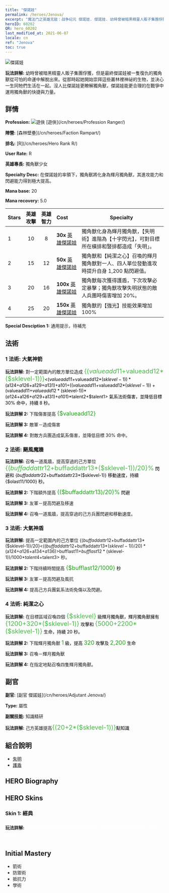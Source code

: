 ```yaml
---
title: "傑諾娃"
permalink: /heroes/Jenova/
excerpt: "魔法门之英雄无敌：战争纪元 傑諾娃. 傑諾娃. 幼時曾被暗黑精靈人販子集團俘獲，但是最終傑諾娃被一隻復仇的獨角獸從可怕的命運中解脫出來。從那時起她開始崇拜這些叢林裡神祕的生物，並決心一生同牠們生活在一起。沒人比傑諾娃更瞭解獨角獸，傑諾娃能更合理的在戰爭中運用獨角獸的快捷與力量。"
heroID: 60202
QR: hero_60202
last_modified_at: 2021-06-07
locale: cn
ref: "Jenova"
toc: true
---
```

  ![傑諾娃](/images/h/h_Ylthin.jpg)

 **玩法詳解:** 幼時曾被暗黑精靈人販子集團俘獲，但是最終傑諾娃被一隻復仇的獨角獸從可怕的命運中解脫出來。從那時起她開始崇拜這些叢林裡神祕的生物，並決心一生同牠們生活在一起。沒人比傑諾娃更瞭解獨角獸，傑諾娃能更合理的在戰爭中運用獨角獸的快捷與力量。
## 詳情
 **Profession:** ![遊俠](/images/h/h_prof_3.png)  [遊俠](/cn/heroes/Profession Ranger/)

 **陣營:** [森林壁壘](/cn/heroes/Faction Rampart/)

 **排名:** [R](/cn/heroes/Hero Rank R/)

 **User Rate:** R

 **英雄專長:** 獨角獸少女

 **Specialty Desc:** 在傑諾娃的率領下，獨角獸將化身為輝月獨角獸，其進攻能力和閃避能力得到極大提高。

 **Mana base:** 20

 **Mana recovery:** 5.0


  | Stars | 英雄攻擊 | 英雄智力 | Cost |     Specialty     |
  |---------|:---------------:|:---------------:|:--|--------------------|
  |    1    | 10 | 8 | **30x** [英雄傑諾娃](/cn/Items/her_365/) | 獨角獸化身為輝月獨角獸，【失明術】進階為【十字閃光】，可對目標所在橫排和豎排都造成「失明」。 |
  |    2    | 15 | 12 | **50x** [英雄傑諾娃](/cn/Items/her_365/) | 獨角獸和【純潔之心】召喚的輝月獨角獸對一人、四人單位發動進攻時提升自身 1,200 點閃避值。 |
  |    3    | 20 | 16 | **100x** [英雄傑諾娃](/cn/Items/her_365/) | 獨角獸每次獲得護盾，下次攻擊必定暴擊；獨角獸攻擊失明狀態的敵人兵團時傷害增加 20%。 |
  |    4    | 25 | 20 | **150x** [英雄傑諾娃](/cn/Items/her_365/) | 獨角獸的【強光】技能效果增加 100% |

 **Special Desciption 1:** 通用提示，待補充

## 法術
### 1 法術: 大氣神箭
 **玩法詳解:** 對一定範圍內的敵方單位造成 <span style="color: #48b946;font-size:20px">{($valueadd11+$valueadd12*($sklevel-1))}</span><span style="color: black"><($valueadd11+$valueadd12*($sklevel-1))*($a124+$a126+$a129+$a131)+$a101+(($valueadd11+$valueadd12*($sklevel-1))+($valueadd11+$valueadd12*($sklevel-1))*($a124+$a126+$a129+$a131)+$a101)*$talent2+$talent1> 氣系法術傷害，並降低目標 30% 命中，持續 8 秒。

 **玩法詳解 2:** 下階傷害提高 <span style="color: #1ca216;font-size:18px">{$valueadd12}</span><span style="color: black">

 **玩法詳解 3:** 敵軍－造成傷害

 **玩法詳解 4:** 對敵方兵團造成氣系傷害，並降低目標 30% 命中。

### 2 法術: 颶風魔牆
 **玩法詳解:** 召喚一道風牆，提高穿過的己方單位 <span style="color: #48b946;font-size:20px">{($buffaddattr12+$buffaddattr13*($sklevel-1))/20}%</span><span style="color: black"> 閃避和 {$buffaddattr22+$buffaddattr23*($sklevel-1)} 移動速度，持續 {$olast11/1000} 秒。

 **玩法詳解 2:** 下階額外提高 <span style="color: #1ca216;font-size:18px">{($buffaddattr13)/20}%</span><span style="color: black"> 閃避

 **玩法詳解 3:** 友軍－提高閃避及移速

 **玩法詳解 4:** 召喚一道風牆，提高穿過的己方兵團閃避和移動速度。

### 3 法術: 大氣神盾
 **玩法詳解:** 提高一定範圍內的己方單位 {($buffaddattr12+$buffaddattr13*($sklevel-1))/20}<(($buffaddattr12+$buffaddattr13*($sklevel-1))/20)*($a124+$a126+$a134+$a136)>% 閃避，並免疫氣系法術傷害，持續 <span style="color: #48b946;font-size:20px">{($bufflast11+$bufflast12*($sklevel-1))/1000}</span><span style="color: black"><($bufflast11+$bufflast12*($sklevel-1))/1000*$talent4+$talent3> 秒。

 **玩法詳解 2:** 下階持續時間提高 <span style="color: #1ca216;font-size:18px">{$bufflast12/1000}</span><span style="color: black"> 秒

 **玩法詳解 3:** 友軍－提高閃避及風抗

 **玩法詳解 4:** 提高己方兵團氣系法術免傷以及閃避。

### 4 法術: 純潔之心
 **玩法詳解:** 在目標區域召喚四個 <span style="color: #48b946;font-size:20px">{$sklevel}</span><span style="color: black"> 級輝月獨角獸，輝月獨角獸擁有 <span style="color: #48b946;font-size:20px">{1200+320*($sklevel-1)}</span><span style="color: black"> 攻擊和 <span style="color: #48b946;font-size:20px">{5000+2200*($sklevel-1)}</span><span style="color: black"> 生命，持續 20 秒。

 **玩法詳解 2:** 下階輝月獨角獸 <span style="color: #1ca216;font-size:18px">1</span><span style="color: black"> 級，提高 <span style="color: #1ca216;font-size:18px">320</span><span style="color: black"> 攻擊及 <span style="color: #1ca216;font-size:18px">2,200</span><span style="color: black"> 生命

 **玩法詳解 3:** 召喚－輝月獨角獸

 **玩法詳解 4:** 在指定地點召喚四隻輝月獨角獸。


## 副官

 **副官:**  [副官 傑諾娃](/cn/heroes/Adjutant Jenova/) 

 **Type:**  屬性 

 **副關技能:**  知識精研 

 **玩法詳解:** 己方英雄提高<span style="color: #48b946;font-size:20px">{(20+2*($sklevel-1))}</span><span style="color: black">點知識

## 組合說明

* [失明](/cn/combination/失明/) 
* [護盾](/cn/combination/護盾/) 

## HERO Biography

## HERO Skins
### Skin 1: **經典**

 **玩法詳解:** <span style="color: #ffffff;font-size:20px">沒人能比我更瞭解獨角獸，因為他們是我唯一的家人。</span>



## Initial Mastery
   - 箭術
   - 防禦術
   - 抵抗力
   - 學術
